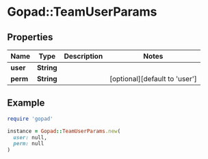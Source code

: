 # Gopad::TeamUserParams

## Properties

| Name | Type | Description | Notes |
| ---- | ---- | ----------- | ----- |
| **user** | **String** |  |  |
| **perm** | **String** |  | [optional][default to &#39;user&#39;] |

## Example

```ruby
require 'gopad'

instance = Gopad::TeamUserParams.new(
  user: null,
  perm: null
)
```

